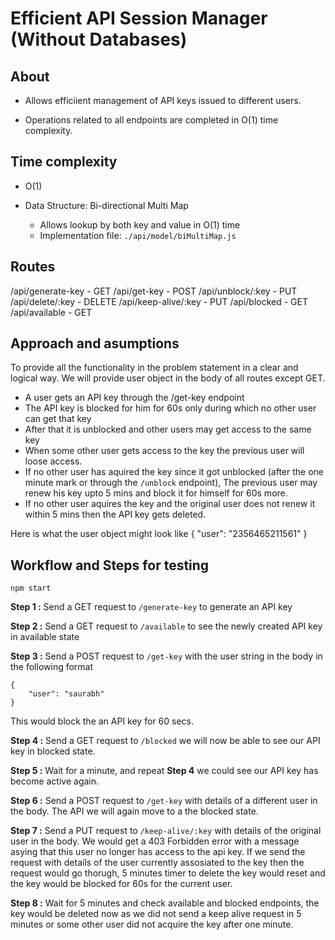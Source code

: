 # Efficient API Session Manager (Without Databases)

## About

- Allows efficiient management of API keys issued to different users.

- Operations related to all endpoints are completed in O(1) time complexity.

## Time complexity

- O(1)

- Data Structure: Bi-directional Multi Map
  - Allows lookup by both key and value in O(1) time
  - Implementation file: `./api/model/biMultiMap.js`

## Routes

/api/generate-key       -   GET
/api/get-key            -   POST
/api/unblock/:key       -   PUT
/api/delete/:key        -   DELETE
/api/keep-alive/:key    -   PUT
/api/blocked            -   GET
/api/available          -   GET

## Approach and asumptions

To provide all the functionality in the problem statement in a clear and logical way. We will provide user object in the body of all routes except GET.

- A user gets an API key through the /get-key endpoint
- The API key is blocked for him for 60s only during which no other user can get that key
- After that it is unblocked and other users may get access to the same key
- When some other user gets access to the key the previous user will loose access.
- If no other user has aquired the key since it got unblocked (after the one minute mark or through the `/unblock` endpoint), The previous user may renew his key upto 5 mins and block it for himself for 60s more.
- If no other user aquires the key and the original user does not renew it within 5 mins then the API key gets deleted.

Here is what the user object might look like
    {
        "user": "2356465211561"
    }

## Workflow and Steps for testing

`npm start`

**Step 1 :** Send a GET request to `/generate-key` to generate an API key

**Step 2 :** Send a GET request to `/available` to see the newly created API key in available state

**Step 3 :** Send a POST request to `/get-key` with the user string in the body in the following format

    {
        "user": "saurabh"
    }

This would block the an API key for 60 secs.

**Step 4 :** Send a GET request to `/blocked` we will now be able to see our API key in blocked state.

**Step 5 :** Wait for a minute, and repeat **Step 4** we could see our API key has become active again.

**Step 6 :** Send a POST request to `/get-key` with details of a different user in the body. The API we will again move to a the blocked state.

**Step 7 :** Send a PUT request to `/keep-alive/:key` with details of the original user in the body. We would get a 403 Forbidden error with a message asying that this user no longer has access to the api key. If we send the request with details of the user currently assosiated to the key then the request would go thorugh, 5 minutes timer to delete the key would reset and the key would be blocked for 60s for the current user.

**Step 8 :** Wait for 5 minutes and check available and blocked endpoints, the key would be deleted now as we did not send a keep alive request in 5 minutes or some other user did not acquire the key after one minute.
